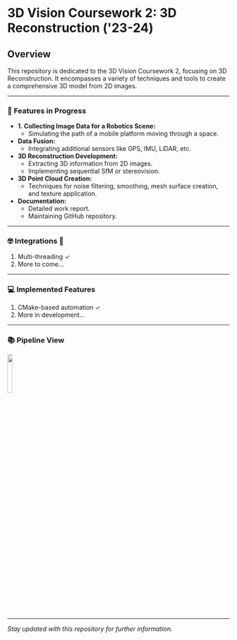 # 3D Vision Coursework 2: 3D Reconstruction ('23-24)

## Overview

This repository is dedicated to the 3D Vision Coursework 2, focusing on 3D Reconstruction. It encompasses a variety of techniques and tools to create a comprehensive 3D model from 2D images.

---
### 📝 Features in Progress

- **1. Collecting Image Data for a Robotics Scene:**
  - Simulating the path of a mobile platform moving through a space.
- **Data Fusion:**
  - Integrating additional sensors like GPS, IMU, LiDAR, etc.
- **3D Reconstruction Development:**
  - Extracting 3D information from 2D images.
  - Implementing sequential SfM or stereovision.
- **3D Point Cloud Creation:**
  - Techniques for noise filtering, smoothing, mesh surface creation, and texture application.
- **Documentation:**
  - Detailed work report.
  - Maintaining GitHub repository.
    
---
### 🤓 Integrations 🚀

1. Multi-threading ✓
2. More to come...
---
### 💻 Implemented Features

1. CMake-based automation ✓
2. More in development...
---
### 📚 Pipeline View

<p align="left">
  <img src="https://github.com/deemano/3DReconstruction/assets/92692432/560be3cc-9191-47c1-9813-b957f6f82b33" width="15%">
</p>

---
*Stay updated with this repository for further information.*
